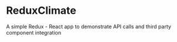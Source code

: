 # ReduxClimate

A simple Redux - React app to demonstrate API calls and third party component integration

